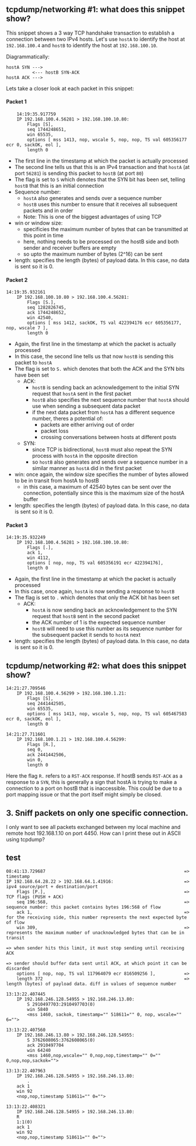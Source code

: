 ## tcpdump/networking #1: what does this snippet show?

This snippet shows a 3 way TCP handshake transaction to establish a connection between two IPv4 hosts. Let's use `hostA` to identify the host at `192.168.100.4` and `hostB` to identify the host at `192.168.100.10`. 

Diagrammatically:
```
hostA SYN --->
          <--- hostB SYN-ACK
hostA ACK --->
```

Lets take a closer look at each packet in this snippet:

#### Packet 1
```
    14:19:35.917759 
    IP 192.168.100.4.56281 > 192.168.100.10.80: 
        Flags [S],                         
        seq 1744248651,                    
        win 65535, 
        options [ mss 1413, nop, wscale 5, nop, nop, TS val 605356177 ecr 0, sackOK, eol ], 
        length 0
``` 

- The first line in the timestamp at which the packet is actually processed
- The second line tells us that this is an IPv4 transaction and that `hostA` (at port `56281`) is sending this packet to `hostB` (at port `80`)
- The flag is set to `S` which denotes that the SYN bit has been set, telling `hostB` that this is an initial connection
- Sequence number:
    - `hostA` also generates and sends over a sequence number 
    - `hostB` uses this number to ensure that it receives all subsequent packets and in order
    - Note: This is one of the biggest advantages of using TCP
- win or window size:
    - specificies the maximum number of bytes that can be transmitted at this point in time
    - here, nothing needs to be processed on the hostB side and both sender and receiver buffers are empty
    - so upto the maximum number of bytes (2^16) can be sent
- length: specifies the length (bytes) of payload data. In this case, no data is sent so it is 0.

#### Packet 2
```
14:19:35.932161 
    IP 192.168.100.10.80 > 192.168.100.4.56281: 
        Flags [S.],                         
        seq 1282826745,                     
        ack 1744248652,                     
        win 42540, 
        options [ mss 1412, sackOK, TS val 422394176 ecr 605356177, nop, wscale 7 ], 
        length 0
```

- Again, the first line in the timestamp at which the packet is actually processed
- In this case, the second line tells us that now `hostB` is sending this packet to `hostA`
- The flag is set to `S.` which denotes that both the ACK and the SYN bits have been set
    - ACK: 
        - `hostB` is sending back an acknowledgement to the initial SYN request that `hostA` sent in the first packet
        - `hostB` also specifies the next sequence number that `hostA` should use when sending a subsequent data packet
        - if the next data packet from `hostA` has a different sequence number, theres a potential of:
            - packets are either arriving out of order
            - packet loss
            - crossing conversations between hosts at different posts
    - SYN:
        - since TCP is bidirectional, `hostB` must also repeat the SYN process with `hostA` in the opposite direction
        - so `hostB` also generates and sends over a sequence number in a similar manner as `hostA` did in the first packet
- win: once again, the window size specifies the number of bytes allowed to be in transit from hostA to hostB
    - in this case, a maximum of 42540 bytes can be sent over the connection, potentially since this is the maximum size of the hostA buffer
- length: specifies the length (bytes) of payload data. In this case, no data is sent so it is 0.

#### Packet 3
```
14:19:35.932249 
    IP 192.168.100.4.56281 > 192.168.100.10.80: 
        Flags [.], 
        ack 1, 
        win 4112, 
        options [ nop, nop, TS val 605356191 ecr 422394176], 
        length 0
```
- Again, the first line in the timestamp at which the packet is actually processed
- In this case, once again, `hostA` is now sending a response to `hostB`
- The flag is set to `.` which denotes that only the ACK bit has been set
    - ACK: 
        - `hostA` is now sending back an acknowledgement to the SYN request that `hostB` sent in the second packet
        - the ACK number of 1 is the expected sequence number
        - `hostB` will need to use this number as its sequence number for the subsequent packet it sends to `hostA` next
- length: specifies the length (bytes) of payload data. In this case, no data is sent so it is 0.

## tcpdump/networking #2: what does this snippet show?

```
14:21:27.709546 
    IP 192.168.100.4.56299 > 192.168.100.1.21: 
        Flags [S], 
        seq 2441442505, 
        win 65535, 
        options [ mss 1413, nop, wscale 5, nop, nop, TS val 605467583 ecr 0, sackOK, eol ], 
        length 0
        
14:21:27.711601 
    IP 192.168.100.1.21 > 192.168.100.4.56299: 
        Flags [R.], 
        seq 0, 
        ack 2441442506, 
        win 0, 
        length 0
```

Here the flag `R.` refers to a `RST-ACK` response. If hostB sends `RST-ACK` as a response to a `SYN`, this is generally a sign that hostA is trying to make a connection to a port on hostB that is inaccessible. This could be due to a port mapping issue or that the port itself might simply be closed.

## 3. Sniff packets on only one specific connection.
I only want to see all packets exchanged between my local machine and remote host 192.168.1.10 on
port 4450. How can I print these out in ASCII using tcpdump?


## test
```
08:41:13.729687                                                     => timestamp 
IP 192.168.64.28.22 > 192.168.64.1.41916:                           => ipv4 source/port + destination/port 
    Flags [P.],                                                     => TCP flags (PUSH + ACK)   
    seq 196:568,                                                    => sequence number: this packet contains bytes 196:568 of flow
    ack 1,                                                          => for the receiving side, this number represents the next expected byte of flow
    win 309,                                                        => represents the maximum number of unacknowledged bytes that can be in transit
                                                                        => when sender hits this limit, it must stop sending until receiving ACK
                                                                        => sender should buffer data sent until ACK, at which point it can be discarded
    options [ nop, nop, TS val 117964079 ecr 816509256 ],           => 
    length 372                                                      => length (bytes) of payload data. diff in values of sequence number
```

```
13:13:22.407445 
    IP 192.168.246.128.54955 > 192.168.246.13.80: 
        S 2910497703:2910497703(0) 
        win 5840 
        <mss 1460, sackok, timestamp="" 518611="" 0, nop, wscale="" 6="">

13:13:22.407560 
    IP 192.168.246.13.80 > 192.168.246.128.54955: 
        S 3762608065:3762608065(0) 
        ack 2910497704 
        win 64240 
        <mss 1460,nop,wscale="" 0,nop,nop,timestamp="" 0="" 0,nop,nop,sackok="">

13:13:22.407963 
    IP 192.168.246.128.54955 > 192.168.246.13.80: 
        . 
    ack 1 
    win 92 
    <nop,nop,timestamp 518611="" 0="">

13:13:22.408321 
    IP 192.168.246.128.54955 > 192.168.246.13.80: 
    R 
    1:1(0) 
    ack 1 
    win 92 
    <nop,nop,timestamp 518611="" 0="">
```